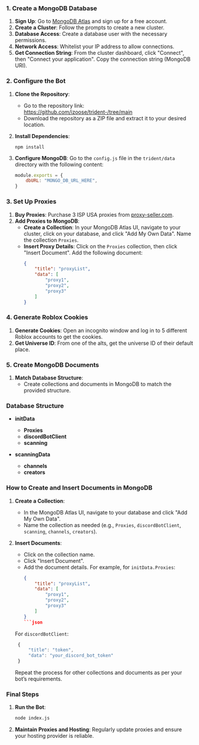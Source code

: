 ### 1. Create a MongoDB Database

1. **Sign Up**: Go to [MongoDB Atlas](https://www.mongodb.com/cloud/atlas) and sign up for a free account.
2. **Create a Cluster**: Follow the prompts to create a new cluster.
3. **Database Access**: Create a database user with the necessary permissions.
4. **Network Access**: Whitelist your IP address to allow connections.
5. **Get Connection String**: From the cluster dashboard, click "Connect", then "Connect your application". Copy the connection string (MongoDB URI).

### 2. Configure the Bot

1. **Clone the Repository**:
   - Go to the repository link: https://github.com/izoose/trident-/tree/main
   - Download the repository as a ZIP file and extract it to your desired location.

2. **Install Dependencies**:
   ```
   npm install
   ```

3. **Configure MongoDB**:
   Go to the `config.js` file in the `trident/data` directory with the following content:
   ```js
   module.exports = {
       dbURL: "MONGO_DB_URL_HERE",
   }
   ```

### 3. Set Up Proxies

1. **Buy Proxies**: Purchase 3 ISP USA proxies from [proxy-seller.com](https://proxy-seller.com/).
2. **Add Proxies to MongoDB**:
   - **Create a Collection**: In your MongoDB Atlas UI, navigate to your cluster, click on your database, and click "Add My Own Data". Name the collection `Proxies`.
   - **Insert Proxy Details**: Click on the `Proxies` collection, then click "Insert Document". Add the following document:
     ```json
     {
         "title": "proxyList",
         "data": [
             "proxy1",
             "proxy2",
             "proxy3"
         ]
     }
     ```

### 4. Generate Roblox Cookies

1. **Generate Cookies**: Open an incognito window and log in to 5 different Roblox accounts to get the cookies.
2. **Get Universe ID**: From one of the alts, get the universe ID of their default place.

### 5. Create MongoDB Documents

1. **Match Database Structure**:
   - Create collections and documents in MongoDB to match the provided structure.

### Database Structure

- **initData**
  - **Proxies**
  - **discordBotClient**
  - **scanning**

- **scanningData**
  - **channels**
  - **creators**

### How to Create and Insert Documents in MongoDB

1. **Create a Collection**:
   - In the MongoDB Atlas UI, navigate to your database and click "Add My Own Data".
   - Name the collection as needed (e.g., `Proxies`, `discordBotClient`, `scanning`, `channels`, `creators`).

2. **Insert Documents**:
   - Click on the collection name.
   - Click "Insert Document".
   - Add the document details. For example, for `initData.Proxies`:
     ```json
     {
         "title": "proxyList",
         "data": [
             "proxy1",
             "proxy2",
             "proxy3"
         ]
     }
     ```json

   For `discordBotClient`:
    ```js
     {
         "title": "token",
         "data": "your_discord_bot_token"
     }
    ```

   Repeat the process for other collections and documents as per your bot’s requirements.

### Final Steps

1. **Run the Bot**:
   ```sh
   node index.js
   ```

2. **Maintain Proxies and Hosting**:
   Regularly update proxies and ensure your hosting provider is reliable.
